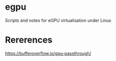 # egpu
Scripts and notes for eGPU virtualisation under Linux

# Rererences

https://bufferoverflow.io/gpu-passthrough/
